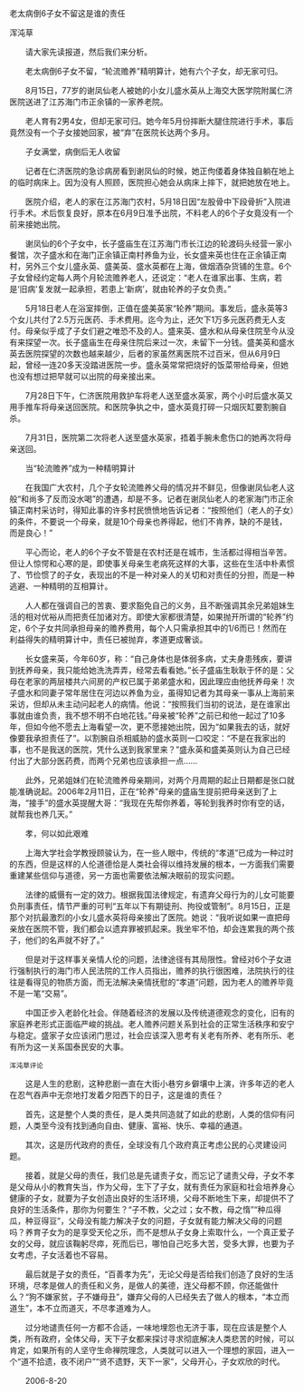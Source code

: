 老太病倒6子女不留这是谁的责任

浑沌草


　　请大家先读报道，然后我们来分析。

　　老太病倒6子女不留，“轮流赡养”精明算计，她有六个子女，却无家可归。

　　8月15日，77岁的谢凤仙老人被她的小女儿盛水英从上海交大医学院附属仁济医院送进了江苏海门市正余镇的一家养老院。

　　老人育有2男4女，但却无家可归。她今年5月份摔断大腿住院进行手术，事后竟然没有一个子女接她回家，被“弃”在医院长达两个多月。

　　子女满堂，病倒后无人收留

　　记者在仁济医院的急诊病房看到谢凤仙的时候，她正佝偻着身体独自躺在地上的临时病床上。因为没有人照顾，医院担心她会从病床上摔下，就把她放在地上。

　　医院介绍，老人的家在江苏海门农村，5月18日因“左股骨中下段骨折”入院进行手术。术后恢复良好，原本在6月9日准予出院，不料老人的6个子女竟没有一个前来接她出院。

　　谢凤仙的6个子女中，长子盛庙生在江苏海门市长江边的轮渡码头经营一家小餐馆，次子盛水和在海门正余镇正南村养鱼为业，长女盛来英也住在正余镇正南村，另外三个女儿盛永英、盛美英、盛水英都在上海，做烟酒杂货铺的生意。6个子女曾经约定每人两个月轮流赡养老人，还说定：“老人在谁家出事、生病，若是‘旧病’复发就一起承担，若患上‘新病’，就由轮养的子女负责。”

　　5月18日老人在浴室摔倒，正值在盛美英家“轮养”期间。事发后，盛永英等3个女儿共付了2.5万元医药、手术费用。迄今为止，还欠下1万多元医药费无人支付。母亲似乎成了子女们避之唯恐不及的人。盛来英、盛水和从母亲住院至今从没有来探望一次。长子盛庙生在母亲住院后来过一次，未留下一分钱。盛美英和盛水英去医院探望的次数也越来越少，后者的家虽然离医院不过百米，但从6月9日起，曾经一连20多天没踏进医院一步。盛永英常常把烧好的饭菜带给母亲，但她也没有想过把早就可以出院的母亲接出来。

　　7月28日下午，仁济医院用救护车将老人送至盛水英家，两个小时后盛水英又用手推车将母亲送回医院。和医院争执之中，盛水英竟打碎一只烟灰缸要割腕自杀。

　　7月31日，医院第二次将老人送至盛水英家，捂着手腕未愈伤口的她再次将母亲送回。

　　当“轮流赡养”成为一种精明算计

　　在我国广大农村，几个子女轮流赡养父母的情况并不鲜见，但像谢凤仙老人这般“和尚多了反而没水喝”的遭遇，却是不多。记者在谢凤仙老人的老家海门市正余镇正南村采访时，得知此事的许多村民愤愤地告诉记者：“按照他们（老人的子女）的条件，不要说一个母亲，就是10个母亲也养得起，他们不肯养，缺的不是钱，而是良心！”

　　平心而论，老人的6个子女不管是在农村还是在城市，生活都过得相当辛苦。但让人惊愕和心寒的是，即使事关母亲生老病死这样的大事，这些在生活中朴素惯了、节俭惯了的子女，表现出的不是一种对亲人的关切和对责任的分担，而是一种逃避、一种精明的互相算计。

　　人人都在强调自己的苦衷、要求豁免自己的义务，且不断强调其余兄弟姐妹生活的相对优裕从而把责任加诸对方。即使大家都很清楚，如果抛开所谓的“轮养”约定，6个子女共同承担母亲的赡养费用，每个人只需承担其中的1/6而已！然而在利益得失的精明算计中，责任已被抛弃，孝道更成奢谈。

　　长女盛来英，今年60岁，称：“自己身体也是体弱多病，丈夫身患残疾，要讲到抚养母亲，我只能给她洗洗弄弄，经常去看看她。”长子盛庙生耿耿于怀的是：父母在老家的两层楼共六间房的产权已属于弟弟盛水和，因此理应由他抚养母亲！次子盛水和同妻子常年居住在河边以养鱼为业，虽得知记者为其母亲一事从上海前来采访，但却从未主动问起老人的病情。他说：“按照我们当初的说法，是在谁家出事就由谁负责，我不想不明不白地花钱。”母亲被“轮养”之前已和他一起过了10多年，但如今他不愿去上海看望一次，更不愿接她出院，因为“如果我去的话，就好像要我承担责任了”。以割腕自杀相威胁的盛水英则一口咬定：“不是在我家出的事，也不是我送的医院，凭什么送到我家里来？”盛永英和盛美英则认为自己已经付出了大部分医药费，而两个兄弟也应该承担一点……

　　此外，兄弟姐妹们在轮流赡养母亲期间，对两个月周期的起止日期都是张口就能准确说起。2006年2月11日，正在“轮养”母亲的盛庙生提前把母亲送到了上海，“接手”的盛水英提醒大哥：“我现在先帮你养着，等轮到我养时你有空的话，就帮我也养几天。”

　　孝，何以如此艰难

　　上海大学社会学教授顾骏认为，在一些人眼中，传统的“孝道”已成为一种过时的东西，但是这样的人伦道德恰是人类社会得以维持发展的根本，一方面我们需要重建某些信仰与道德，另一方面也需要依法解决眼前的现实问题。

　　法律的威慑有一定的效力。根据我国法律规定，有遗弃父母行为的儿女可能要负刑事责任，情节严重的可判“五年以下有期徒刑、拘役或管制”。8月15日，正是那个对抗最激烈的小女儿盛水英将母亲接出了医院。她说：“我听说如果一直把母亲放在医院不管，我们都会以遗弃罪被抓起来。我坐牢不怕，却会连累我的两个孩子，他们的名声就不好了。”

　　但是对于这样事关亲情人伦的问题，法律途径有其局限性。曾经对6个子女进行强制执行的海门市人民法院的工作人员指出，赡养的执行很困难，法院执行的往往是看得见的物质方面，而无法解决亲情抚慰的“孝道”问题，因为老人的赡养毕竟不是一笔“交易”。

　　中国正步入老龄化社会。伴随着经济的发展以及传统道德观念的变化，旧有的家庭养老形式正面临严峻的挑战。老人赡养问题关系到社会的正常生活秩序和安宁与稳定。盛家子女应该闭门思过，社会应该深入思考有关老有所养、老有所乐、老有所为这一关系国泰民安的大事。


    浑沌草评论

　　这是人生的悲剧，这种悲剧一直在大街小巷穷乡僻壤中上演，许多年迈的老人在忍气吞声中无奈地打发着夕阳西下的日子，这是谁的责任？

　　首先，这是整个人类的责任，是人类共同造就了如此的悲剧，人类的信仰有问题，人类至今没有找到通向自由、健康、富裕、快乐、幸福的通道。

　　其次，这是历代政府的责任，全球没有几个政府真正考虑公民的心灵建设问题。

　　接着，就是父母的责任，我们总是先谴责子女，而忘记了谴责父母，子女不孝是父母从小的教育失当，作为父母，生下了子女，就有责任为家庭和社会培养身心健康的子女，就要为子女创造出良好的生活环境，父母不断地生下来，却提供不了良好的生活条件，那你为何要生？“子不教，父之过；女不教，母之惰”“种瓜得瓜，种豆得豆”，父母没有能力解决子女的问题，子女就有能力解决父母的问题吗？养育子女为的是享受天伦之乐，而不是想从子女身上索取什么，一个真正爱子女的父母，就应该鞠躬尽瘁，死而后已，哪怕自己吃多大苦，受多大罪，也要为子女考虑，子女活着也不容易。

　　最后就是子女的责任，“百善孝为先”，无论父母是否给我们创造了良好的生活环境，尽孝是做人的责任和义务，是做人的美德，连父母都不顾，你还能做什么？“狗不嫌家贫，子不嫌母丑”，嫌弃父母的人已经失去了做人的根本，“本立而道生”，本不立而道灭，不尽孝道难为人。

　　过分地谴责任何一方都不合适，一味地埋怨也无济于事，现在应该是整个人类，所有政府，全体父母，天下子女都来探讨寻求彻底解决人类悲苦的时候，可以肯定，如果所有的人坚守生命禅院理念，人类就可以进入一个理想的家园，进入一个“道不拾遗，夜不闭户”“贤不遗野，天下一家”，父母开心，子女欢欣的时代。

　　2006-8-20



